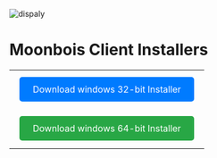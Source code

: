 
![dispaly](https://github.com/user-attachments/assets/1f869b10-2245-48ea-9204-045fa0231f20)

# Moonbois Client Installers

<table style="width: 100%; border-collapse: collapse;">
  <tr>
    <td>
      <!-- 32-bit Windows Installer Button -->
      <a href="https://github.com/skiddythahypebeast/moonbois_client/releases/download/v0.2.0/moonbois_installer_i686-pc-windows-msvc.exe" 
         style="display: inline-block; padding: 12px 24px; font-size: 16px; color: white; background-color: #007BFF; text-decoration: none; border-radius: 5px; text-align: center; margin: 10px;">
         Download windows 32-bit Installer
      </a>
    </td>
  </tr>

  <tr>
    <td>
      <!-- 64-bit Windows Installer Button -->
      <a href="https://github.com/skiddythahypebeast/moonbois_client/releases/download/v0.2.0/moonbois_installer_x86_64-pc-windows-msvc.exe" 
         style="display: inline-block; padding: 12px 24px; font-size: 16px; color: white; background-color: #28a745; text-decoration: none; border-radius: 5px; text-align: center; margin: 10px;">
         Download windows 64-bit Installer
      </a> 
    </td>
  </tr>
</table>
